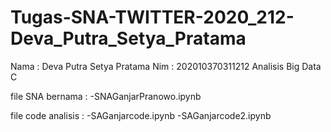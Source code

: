 # Tugas-SNA-TWITTER-2020_212-Deva_Putra_Setya_Pratama
Nama : Deva Putra Setya Pratama
Nim  : 202010370311212
Analisis Big Data C

file SNA bernama :
-SNAGanjarPranowo.ipynb

file code analisis :
-SAGanjarcode.ipynb
-SAGanjarcode2.ipynb
